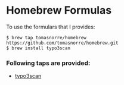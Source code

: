 # Homebrew Formulas 

To use the formulars that I provides:

```
$ brew tap tomasnorre/homebrew https://github.com/tomasnorre/homebrew.git
$ brew install typo3scan
```

### Following taps are provided:

* [typo3scan](https://github.com/Tuurlijk/typo3scan/)

